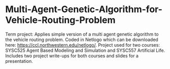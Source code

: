 # Multi-Agent-Genetic-Algorithm-for-Vehicle-Routing-Problem
Term project: Applies simple version of a multi agent genetic algorithm to the vehicle routing problem.
Coded in Netlogo which can be downloaded here: https://ccl.northwestern.edu/netlogo/.
Project used for two courses: SYSC525 Agent Based Modeling and Simulation and SYSC557 Artificial Life.
Includes two project write-ups for both courses and slides for a presentation.
